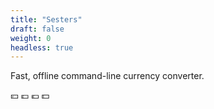 ```yaml
---
title: "Sesters"
draft: false
weight: 0
headless: true
---
```


Fast, offline command-line currency converter.

💴 💷 💶 💵
